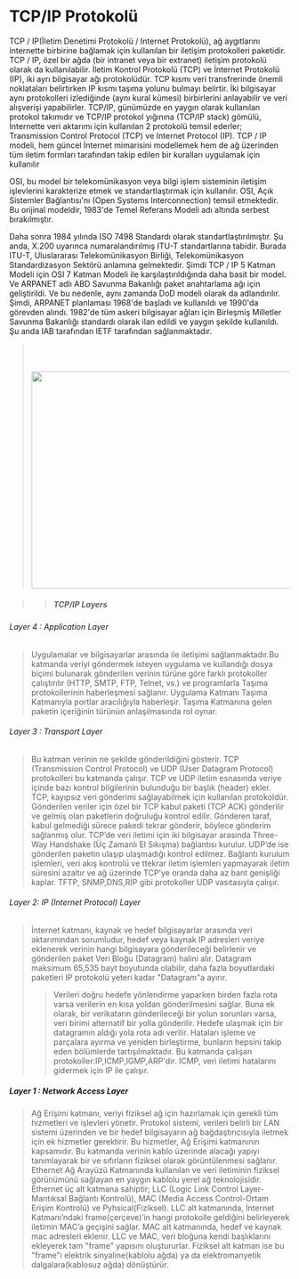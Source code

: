 # TCP/IP Protokolü
TCP / IP(İletim Denetimi Protokolü / Internet Protokolü), ağ aygıtlarını internette birbirine bağlamak için kullanılan bir iletişim protokolleri paketidir. TCP / IP, özel bir ağda (bir intranet veya bir extranet) iletişim protokolü olarak da kullanılabilir.
İletim Kontrol Protokolü (TCP) ve İnternet Protokolü (IP), iki ayrı bilgisayar ağı protokolüdür.
 TCP kısmı veri transfrerinde önemli noklataları belirtirken IP kısmı taşıma yolunu bulmayı belirtir.
 İki bilgisayar aynı protokolleri izlediğinde (aynı kural kümesi) birbirlerini anlayabilir ve veri alışverişi yapabilirler.
 TCP/IP, günümüzde en yaygın olarak kullanılan protokol takımıdır ve TCP/IP protokol yığınına (TCP/IP stack) gömülü, İnternette veri aktarımı için kullanılan 2 protokolü temsil ederler; Transmission Control Protocol (TCP) ve Internet Protocol (IP).
 TCP / IP modeli, hem güncel İnternet mimarisini modellemek hem de ağ üzerinden tüm iletim formları tarafından takip edilen bir kuralları uygulamak için kullanılır

OSI, bu model bir telekomünikasyon veya bilgi işlem sisteminin iletişim işlevlerini karakterize etmek ve standartlaştırmak için kullanılır. OSI, Açık Sistemler Bağlantısı'nı (Open Systems Interconnection) temsil etmektedir. Bu orijinal modeldir, 1983'de Temel Referans Modeli adı altında serbest bırakılmıştır.

Daha sonra 1984 yılında ISO 7498 Standardı olarak standartlaştırılmıştır.
Şu anda, X.200 uyarınca numaralandırılmış ITU-T standartlarına tabidir. Burada ITU-T, Uluslararası Telekomünikasyon Birliği, Telekomünikasyon Standardizasyon Sektörü anlamına gelmektedir. Şimdi TCP / IP 5 Katman Modeli için OSI 7 Katman Modeli ile karşılaştırıldığında daha basit bir model. Ve ARPANET adlı ABD Savunma Bakanlığı paket anahtarlama ağı için geliştirildi. Ve bu nedenle, aynı zamanda DoD modeli olarak da adlandırılır. Şimdi, ARPANET planlaması 1968'de başladı ve kullanıldı ve 1990'da görevden alındı. 1982'de tüm askeri bilgisayar ağları için Birleşmiş Milletler Savunma Bakanlığı standardı olarak ilan edildi ve yaygın şekilde kullanıldı. Şu anda IAB tarafından IETF tarafından sağlanmaktadır.
><img class="irc_mi" src="http://bit.kuas.edu.tw/~csshieh/teach/np/tcpip/dod.gif" onload="typeof google==='object'&amp;&amp;google.aft&amp;&amp;google.aft(this)" width="468" height="390" style="margin-top: 50px;" alt="  ">

 >>##### *TCP/IP Layers*
######  Layer 4 : Application Layer
>Uygulamalar  ve bilgisayarlar arasında ile iletişimi  sağlanmaktadır.Bu katmanda veriyi göndermek isteyen uygulama ve kullandığı dosya biçimi bulunarak gönderilen verinin  türüne göre  farklı protokoller çalıştırılır (HTTP,  SMTP, FTP, Telnet, vs.) ve  programlarla Taşıma protokollerinin haberleşmesi sağlanır. Uygulama Katmanı Taşıma Katmanıyla portlar aracılığıyla haberleşir. Taşıma Katmanına gelen paketin içeriğinin türünün anlaşılmasında rol oynar.

######  Layer 3 : Transport Layer
> Bu katman verinin ne şekilde gönderildiğini gösterir. TCP  (Transmission Control Protocol) ve UDP (User Datagram Protocol) protokolleri bu katmanda çalışır. TCP ve UDP iletim esnasında veriye içinde bazı kontrol bilgilerinin bulunduğu bir başlık (header)  ekler. TCP, kayıpsız veri gönderimi sağlayabilmek için kullanılan protokoldür. Gönderilen veriler için özel bir TCP kabul paketi (TCP ACK) gönderilir ve gelmiş olan paketlerin doğruluğu kontrol edilir. Gönderen taraf, kabul gelmediği sürece pakedi tekrar gönderir, böylece gönderim sağlanmış olur. TCP’de veri iletimi için iki bilgisayar arasında Three-Way Handshake (Üç Zamanlı El Sıkışma) bağlantısı kurulur. UDP’de ise gönderilen paketin ulaşıp ulaşmadığı kontrol edilmez. Bağlantı kurulum işlemleri, veri akış kontrolü ve ttekrar iletim işlemleri yapmayarak iletim süresini azaltır ve ağ üzerinde TCP’ye oranda daha az bant genişliği kaplar. TFTP, SNMP,DNS,RİP  gibi protokoller UDP vasıtasıyla çalışır.
######  Layer 2: IP (Internet Protocol) Layer
>İnternet katmanı, kaynak ve hedef bilgisayarlar arasında veri aktarımından sorumludur, hedef veya kaynak IP adresleri veriye eklenerek verinin hangi bilgisayara gönderileceği belirlenir ve gönderilen paket Veri Bloğu (Datagram) halini alır. Datagram maksimum 65,535 bayt boyutunda olabilir, daha fazla boyutlardaki paketleri IP protokolü yeteri kadar "Datagram"a ayırır.
> >Verileri doğru hedefe yönlendirme yaparken birden fazla rota varsa verilerin en kısa yoldan gönderilmesini sağlar. Buna ek olarak, bir verikatarın gönderileceği bir yolun sorunları varsa, veri birimi alternatif bir yolla gönderilir.
Hedefe ulaşmak için bir datagramın aldığı yola rota adı verilir.
Hataları işleme ve parçalara ayırma ve yeniden birleştirme, bunların hepsini takip eden bölümlerde tartışılmaktadır.
Bu katmanda çalışan protokoller:IP,ICMP,IGMP,ARP'dir.
>ICMP, veri iletimi hatalarını gidermek için IP ile çalışır.

##### Layer 1 :  Network Access Layer
 >Ağ Erişimi katmanı, veriyi fiziksel ağ için hazırlamak için gerekli tüm hizmetleri ve işlevleri yönetir.
> Protokol sistemi, verileri belirli bir LAN sistemi üzerinden ve bir hedef bilgisayarın ağ bağdaştırıcısıyla iletmek için ek hizmetler gerektirir. Bu hizmetler, Ağ Erişimi katmanının kapsamıdır.
>Bu katmanda verinin kablo üzerinde alacağı yapıyı tanımlayarak bir ve sıfırların fiziksel olarak görüntülenmesi sağlanır. Ethernet Ağ Arayüzü Katmanında kullanılan ve veri iletiminin fiziksel görünümünü sağlayan en yaygın kablolu yerel ağ teknolojisidir. Ethernet üç alt katmana sahiptir; LLC (Logic Link Control Layer- Mantıksal Bağlantı Kontrolü), MAC (Media Access Control-Ortam Erişim Kontrolü) ve Pyhsical(Fiziksel). LLC alt katmanında, İnternet Katmanı’ndaki frame(çerçeve)’in hangi protokolle geldiğini belirleyerek iletimin  MAC’a geçişini sağlar. MAC alt katmanında, hedef ve kaynak mac adresleri eklenir. LLC ve MAC, veri bloğuna kendi başlıklarını ekleyerek tam "frame" yapısını oluştururlar. Fiziksel alt katman ise bu "frame"i elektrik sinyaline(kablolu ağda) ya da elektromanyetik dalgalara(kablosuz ağda) dönüştürür.
